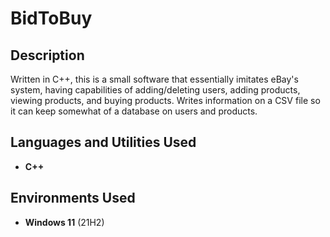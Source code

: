 <h1>BidToBuy</h1>

 <!--### [YouTube Demonstration](https://youtu.be/7eJexJVCqJo) -->

<h2>Description</h2>
Written in C++, this is a small software that essentially imitates eBay's system, having capabilities of adding/deleting users, adding products, viewing products, and buying products. Writes information on a CSV file so it can keep somewhat of a database on users and products.
<br />


<h2>Languages and Utilities Used</h2>

- <b>C++</b> 

<h2>Environments Used </h2>

- <b>Windows 11</b> (21H2)


<!--
 ```diff
- text in red
+ text in green
! text in orange
# text in gray
@@ text in purple (and bold)@@
```
--!>
